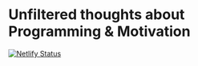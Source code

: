 # Unfiltered thoughts about Programming & Motivation

[![Netlify Status](https://api.netlify.com/api/v1/badges/30c39462-05bb-4bcd-befb-062b96819cd7/deploy-status)](https://app.netlify.com/sites/progmot/deploys)
